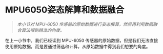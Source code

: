 # MPU6050姿态解算和数据融合

> *本小节对 MPU-6050 传感器的原始数据进行姿态解算，然后再利用数据融合算法得到精准的角度。*

在上一小节中，我们已经读到 MPU-6050 传感器的原始数据，但是我们无法直接使用原始数据，而是要通过筛选和计算，从原始数据中得到我们想要的角度。


